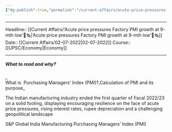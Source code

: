 ```yaml
---
{"dg-publish":true,"permalink":"/current-affairs/acute-price-pressures-factory-pmi-growth-at-9-mth-low/","dgHomeLink":true,"dgPassFrontmatter":false}
---
```


----
Headline:: [[Current Affairs/‘Acute price pressures Factory PMI growth at 9-mth low’📰🗞️|‘Acute price pressures Factory PMI growth at 9-mth low’📰🗞️]]
Date:: [[Current Affairs/02-07-2022|02-07-2022]]
Course:: [[UPSC/Economy|Economy]] 

----
##### What to read and why? 
_  
What is  Purchasing Managers’ Index (PMI)?,Calculation of PMI and its purpose_

The Indian manufacturing industry ended the first quarter of fiscal 2022/23 on a solid footing, displaying encouraging resilience on the face of acute price pressures, rising interest rates, rupee depreciation and a challenging geopolitical landscape

S&P Global India Manufacturing Purchasing Managers’ Index (PMI)















